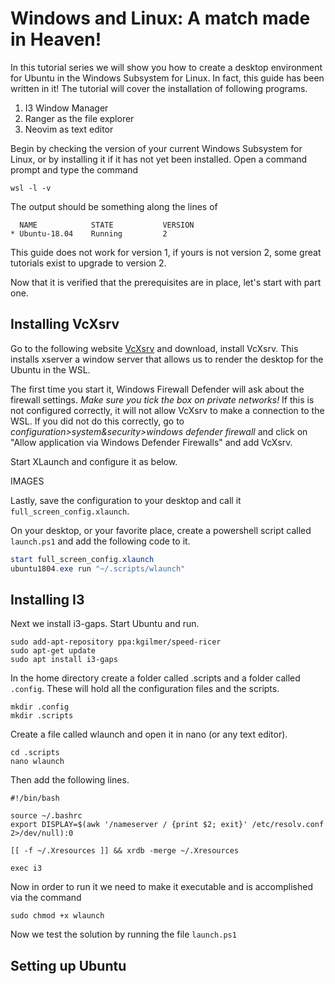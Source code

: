 # Windows and Linux: A match made in Heaven!

In this tutorial series we will show you how to create a desktop environment for
Ubuntu in the Windows Subsystem for Linux.
In fact, this guide has been written in it!
The tutorial will cover the installation of following programs.
1. I3 Window Manager 
2. Ranger as the file explorer
3. Neovim as text editor 

Begin by checking the version of your current Windows Subsystem for Linux, or by
installing it if it has not yet been installed. 
Open a command prompt and type the command
```shell
wsl -l -v
```

The output should be something along the lines of
```
  NAME            STATE           VERSION
* Ubuntu-18.04    Running         2
```

This guide does not work for version 1, if yours is not version 2, some great 
tutorials exist to upgrade to version 2. 


Now that it is verified that the prerequisites are in place, let's start with
part one.

## Installing VcXsrv

Go to the following website [VcXsrv](https://sourceforge.net/projects/vcxsrv/)
and download, install VcXsrv. 
This installs xserver a window server that allows us to render the desktop for
the Ubuntu in the WSL. 

The first time you start it, Windows Firewall Defender will ask about the
firewall settings. *Make sure you tick the box on private networks!*
If this is not configured correctly, it will not allow VcXsrv to make a
connection to the WSL.
If you did not do this correctly, go to *configuration>system&security>windows
defender firewall* and click on "Allow application via Windows Defender
Firewalls" and add VcXsrv. 

Start XLaunch and configure it as below.  

IMAGES

Lastly, save the configuration to your desktop and call it
`full_screen_config.xlaunch`.


On your desktop, or your favorite place, create a powershell script called 
`launch.ps1` and add the following code to it. 

```powershell
start full_screen_config.xlaunch
ubuntu1804.exe run "~/.scripts/wlaunch"
```


## Installing I3 

Next we install i3-gaps.
Start Ubuntu and run.

```
sudo add-apt-repository ppa:kgilmer/speed-ricer
sudo apt-get update
sudo apt install i3-gaps
```

In the home directory create a folder called .scripts and a
folder called `.config`. These will hold all the configuration files and the
scripts. 

```
mkdir .config 
mkdir .scripts 
```
Create a file called wlaunch and open it in nano (or any text editor).

```
cd .scripts
nano wlaunch
```
Then add the following lines.

```shell
#!/bin/bash

source ~/.bashrc 
export DISPLAY=$(awk '/nameserver / {print $2; exit}' /etc/resolv.conf 2>/dev/null):0

[[ -f ~/.Xresources ]] && xrdb -merge ~/.Xresources 

exec i3
```

Now in order to run it we need to make it executable and is accomplished via the command 

```
sudo chmod +x wlaunch
```

Now we test the solution by running the file `launch.ps1` 


## Setting up Ubuntu 










